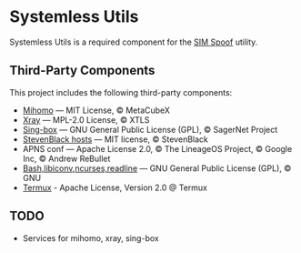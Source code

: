 # Systemless Utils

Systemless Utils is a required component for the [SIM Spoof](https://github.com/UhExooHw/sim-spoof) utility.

## Third-Party Components

This project includes the following third-party components:

- [Mihomo](https://github.com/MetaCubeX/mihomo) — MIT License, © MetaCubeX
- [Xray](https://github.com/XTLS/Xray-core) — MPL-2.0 License, © XTLS
- [Sing-box](https://github.com/SagerNet/sing-box) — GNU General Public License (GPL), © SagerNet Project
- [StevenBlack hosts](https://github.com/StevenBlack/hosts) —  MIT license, © StevenBlack
- APNS conf — Apache License 2.0, © The LineageOS Project, © Google Inc, © Andrew ReBullet
- [Bash,libiconv,ncurses,readline](https://www.gnu.org) — GNU General Public License (GPL), © GNU
- [Termux](https://github.com/termux/termux-packages) - Apache License, Version 2.0 @ Termux

## TODO
* Services for mihomo, xray, sing-box

